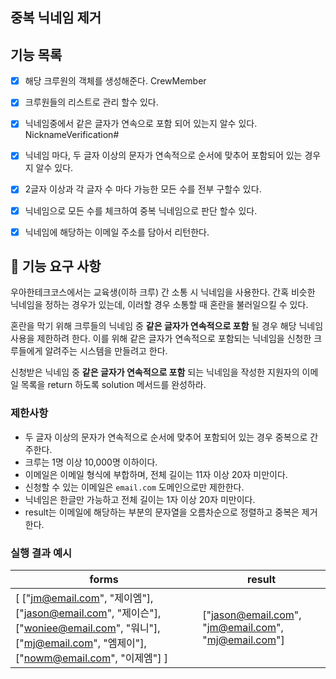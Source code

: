 ## 중복 닉네임 제거

## 기능 목록

- [x] 해당 크루원의 객체를 생성해준다. CrewMember
- [x] 크루원들의 리스트로 관리 할수 있다. 
- [x] 닉네임중에서 같은 글자가 연속으로 포함 되어 있는지 알수 있다. NicknameVerification#
- [x] 닉네임 마다, 두 글자 이상의 문자가 연속적으로 순서에 맞추어 포함되어 있는 경우지 알수 있다.
- [x] 2글자 이상과 각 글자 수 마다 가능한 모든 수를 전부 구할수 있다.
- [x] 닉네임으로 모든 수를 체크하여 중복 닉네임으로 판단 할수 있다.
- [x] 닉네임에 해당하는 이메일 주소를 담아서 리턴한다.


## 🚀 기능 요구 사항

우아한테크코스에서는 교육생(이하 크루) 간 소통 시 닉네임을 사용한다. 
간혹 비슷한 닉네임을 정하는 경우가 있는데, 이러할 경우 소통할 때 혼란을 불러일으킬 수 있다.

혼란을 막기 위해 크루들의 닉네임 중 **같은 글자가 연속적으로 포함** 될 경우 
해당 닉네임 사용을 제한하려 한다. 이를 위해 같은 글자가 연속적으로 포함되는 닉네임을 
신청한 크루들에게 알려주는 시스템을 만들려고 한다.

신청받은 닉네임 중 **같은 글자가 연속적으로 포함** 되는 닉네임을 작성한 지원자의 
이메일 목록을 return 하도록 solution 메서드를 완성하라.

### 제한사항

- 두 글자 이상의 문자가 연속적으로 순서에 맞추어 포함되어 있는 경우 중복으로 간주한다.
- 크루는 1명 이상 10,000명 이하이다.
- 이메일은 이메일 형식에 부합하며, 전체 길이는 11자 이상 20자 미만이다.
- 신청할 수 있는 이메일은 `email.com` 도메인으로만 제한한다.
- 닉네임은 한글만 가능하고 전체 길이는 1자 이상 20자 미만이다.
- result는 이메일에 해당하는 부분의 문자열을 오름차순으로 정렬하고 중복은 제거한다.

### 실행 결과 예시

| forms | result |
| --- | --- |
| [ ["jm@email.com", "제이엠"], ["jason@email.com", "제이슨"], ["woniee@email.com", "워니"], ["mj@email.com", "엠제이"], ["nowm@email.com", "이제엠"] ] | ["jason@email.com", "jm@email.com", "mj@email.com"] |
